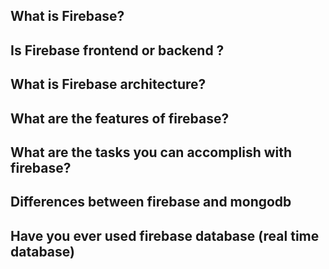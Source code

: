 ## What is Firebase?

## Is Firebase frontend or backend ?

## What is Firebase architecture?

## What are the features of firebase?

## What are the tasks you can accomplish with firebase?

## Differences between firebase and mongodb

## Have you ever used firebase database (real time database)
